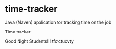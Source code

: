 # time-tracker
Java (Maven) application for tracking time on the job

Time tracker

Good Night Students!!!
tfctctucvty
